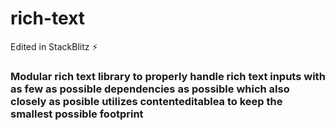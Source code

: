 # rich-text

Edited in StackBlitz ⚡️

### Modular rich text library to properly handle rich text inputs with as few as possible dependencies as possible which also closely as posible utilizes contenteditablea to keep the smallest possible footprint